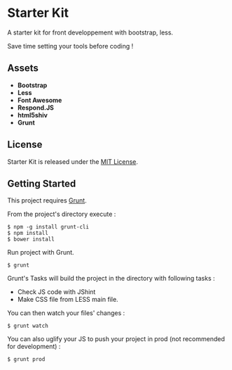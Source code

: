 Starter Kit
===========

A starter kit for front developpement with bootstrap, less.

Save time setting your tools before coding !

## Assets

- **Bootstrap**
- **Less**
- **Font Awesome**
- **Respond.JS**
- **html5shiv**
- **Grunt**

## License

Starter Kit is released under the [MIT License](COPYING).

## Getting Started

This project requires [Grunt](http://gruntjs.com/).

From the project's directory execute :  

```
$ npm -g install grunt-cli
$ npm install
$ bower install
```

Run project with Grunt.

```
$ grunt
```

Grunt's Tasks will build the project in the directory with following tasks :

*	Check JS code with JShint
*	Make CSS file from LESS main file.

You can then watch your files' changes :

```
$ grunt watch
```

You can also uglify your JS to push your project in prod (not recommended for development) :

```
$ grunt prod
```
